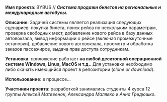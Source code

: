 **Имя проекта**: BYBUS // ***Система продажи билетов на региональные и международные автобусы.***

**Описание**: Задачей системы является реализация следующих сценариев: покупка билета, поиск рейса по нескольким параметрам, проверка свободных мест, добавление нового рейса в базу данных автовокзала, вывод информации о рейсе (включая промежуточные остановки), добавление нового автовокзала, просмотр и обработка заказов пассажиров, выдача прав доступа сотрудникам.

**Установка**: приложение работает **на любой десктопной операционной системе Windows, Linus, MacOS и т.д.**. 
Для установки необходимо либо скачать имеющийся проект в репозитории (*clone or download*).

**Использование**: в процессе...

**Участники проекта**: разработкой занимались студенты 4 курса 12 группы *Алексей Матвеенок*, *Александра Малявко* и *Анна Гридюшко*. 
